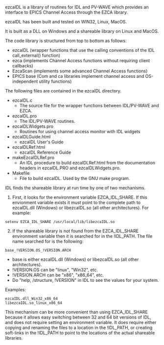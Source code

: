 ezcaIDL is a library of routines for IDL and PV-WAVE which provides an
interface to EPICS Channel Access through the EZCA library.

ezcaIDL has been built and tested on WIN32, Linux, MacOS.

It is built as a DLL on Windows and a shareable library on Linux and MacOS.

The code library is structured from top to bottom as follows:
- ezcaIDL  (wrapper functions that use the calling conventions of the IDL call_external() function)
- ezca (implements Channel Access functions without requiring client callbacks)
- EzcaScan (implements some advanced Channel Access functions)
- EPICS base (Com and ca libraries implement channel access and OS-independent utility functions)

The following files are contained in the ezcaIDL directory.

- ezcaIDL.c
  - The source file for the wrapper functions between IDL/PV-WAVE and EZCA.
- ezcaIDL.pro
  - The IDL/PV-WAVE routines.
- ezcaIDLWidgets.pro
  - Routines for using channel access monitor with IDL widgets
- ezcaIDLGuide.html
  - ezcaIDL User's Guide
- ezcaIDLRef.html
  - ezcaIDL Reference Guide
- makeEzcaIDLRef.pro
  - An IDL procedure to build ezcaIDLRef.html from the documentation headers in
    ezcaIDL.PRO and ezcaIDLWidgets.pro.
- Makefile
  - File to build ezcaIDL. Used by the GNU make program.

IDL finds the shareable library at run time by one of two mechanisms.

1) First, it looks for the environment variable EZCA_IDL_SHARE.  If this envionment
variable exists it must point to the complete path to ezcaIDL.dll (Windows) or
libezcaIDL.so (all other architectures).  For example:
```
setenv EZCA_IDL_SHARE /usr/local/lib/libezcaIDL.so
```
2) If the shareable library is not found from the EZCA_IDL_SHARE environment variable
then it is searched for in the !IDL_PATH.  The file name searched for is the
following:
```
base_!VERSION.OS_!VERSION.ARCH
```
- base is either ezcaIDL.dll (Windows) or libezcaIDL.so (all other architectures). 
- !VERSION.OS can be "linux", "Win32", etc.  
- !VERSION.ARCH can be "x86", "x86_64", etc. 
- Do "help, /structure, !VERSION" in IDL to see the values for your system.

Examples:
```
ezcaIDL.dll_Win32_x86_64
libezcaIDL.so_linux_x86_64
```
This mechanism can be more convenient than using EZCA_IDL_SHARE because it allows
easy switching between 32 and 64 bit versions of IDL, and does not require setting an
environment variable.  It does require either copying and renaming the files to a
location in the !IDL_PATH, or creating soft-links in the !IDL_PATH to point to the
locations of the actual shareable libraries.
